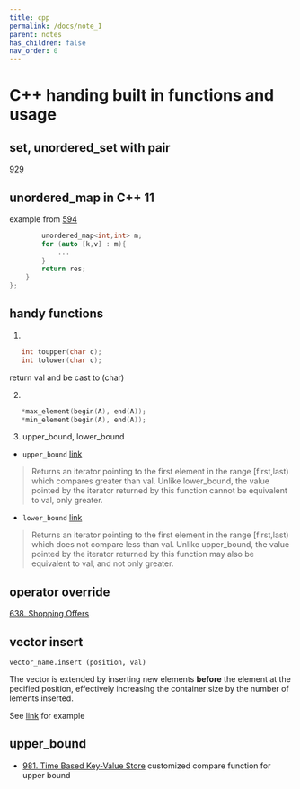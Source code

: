 ```yaml
---
title: cpp
permalink: /docs/note_1
parent: notes
has_children: false
nav_order: 0
---
```

# C++ handing built in functions and usage

## set, unordered_set with pair
[929](/docs/929) 

## unordered_map in C++ 11
example from [594](/docs/594)
```c++
        unordered_map<int,int> m;
        for (auto [k,v] : m){
            ...
        }
        return res;
    }
};
```

## handy functions
1. 
```c++
   int toupper(char c);
   int tolower(char c);
```

return val and be cast to (char) 

2. 
```c++
   *max_element(begin(A), end(A));
   *min_element(begin(A), end(A));
```

3. upper_bound, lower_bound
- `upper_bound`
[link]( http://www.cplusplus.com/reference/algorithm/upper_bound/ )

> Returns an iterator pointing to the first element in the range [first,last) which compares greater than val.
> Unlike lower_bound, the value pointed by the iterator returned by this function cannot be equivalent to val, only greater.

- `lower_bound`
[link]( http://www.cplusplus.com/reference/algorithm/lower_bound/ )

> Returns an iterator pointing to the first element in the range [first,last) which does not compare less than val.
> Unlike upper_bound, the value pointed by the iterator returned by this function may also be equivalent to val, and not only greater.


## operator override
[638. Shopping Offers](/docs/638)

## vector insert

`vector_name.insert (position, val)`

The vector is extended by inserting new elements **before** the element at the pecified position, effectively increasing the container size by the number of lements inserted.

See [link](https://www.geeksforgeeks.org/vector-insert-function-in-c-stl/) for example

## upper_bound
- [981. Time Based Key-Value Store](/docs/981) customized compare function for upper bound